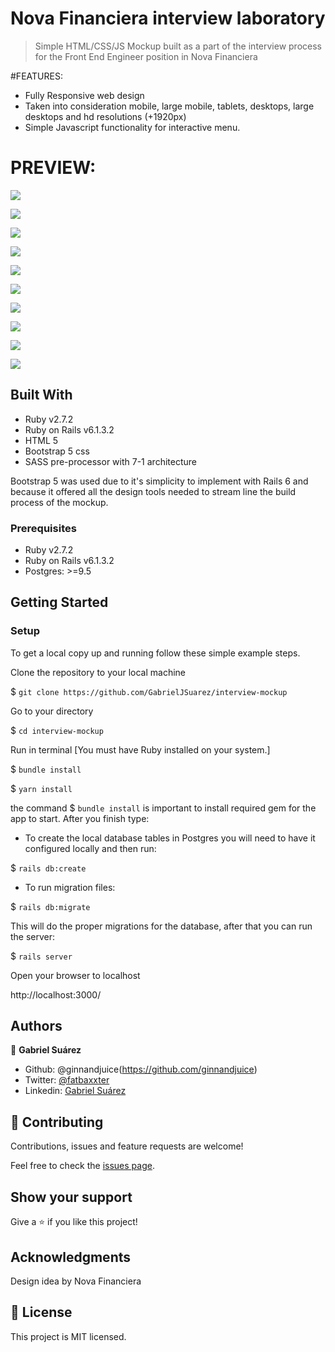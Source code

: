 # Nova Financiera interview laboratory

> Simple HTML/CSS/JS Mockup built as a part of the interview process for the Front End Engineer position in Nova Financiera

#FEATURES:

- Fully Responsive web design
- Taken into consideration mobile, large mobile, tablets, desktops, large desktops and hd resolutions (+1920px)
- Simple Javascript functionality for interactive menu.


# PREVIEW:

![](https://github.com/GabrielJSuarez/interview-mockup/blob/main/public/1.png)

![](https://github.com/GabrielJSuarez/interview-mockup/blob/main/public/2.png)

![](https://github.com/GabrielJSuarez/interview-mockup/blob/main/public/3.png)

![](https://github.com/GabrielJSuarez/interview-mockup/blob/main/public/4.png)

![](https://github.com/GabrielJSuarez/interview-mockup/blob/main/public/5.png)

![](https://github.com/GabrielJSuarez/interview-mockup/blob/main/public/6.png)

![](https://github.com/GabrielJSuarez/interview-mockup/blob/main/public/7.png)

![](https://github.com/GabrielJSuarez/interview-mockup/blob/main/public/8.png)

![](https://github.com/GabrielJSuarez/interview-mockup/blob/main/public/9.png)

![](https://github.com/GabrielJSuarez/interview-mockup/blob/main/public/10.png)

## Built With

- Ruby v2.7.2
- Ruby on Rails v6.1.3.2
- HTML 5
- Bootstrap 5 css
- SASS pre-processor with 7-1 architecture

Bootstrap 5 was used due to it's simplicity to implement with Rails 6 and because it offered all the design tools needed to stream line the build process of the mockup.

### Prerequisites

- Ruby v2.7.2
- Ruby on Rails v6.1.3.2
- Postgres: >=9.5

## Getting Started

### Setup

To get a local copy up and running follow these simple example steps.

Clone the repository to your local machine

$ `git clone https://github.com/GabrielJSuarez/interview-mockup`

Go to your directory

$ `cd interview-mockup`

Run in terminal [You must have Ruby installed on your system.]

$ `bundle install`

$ `yarn install`

the command $ `bundle install` is important to install required gem for the app to start. After you finish type:

- To create the local database tables in Postgres you will need to have it configured locally and then run:

$ `rails db:create`

- To run migration files:

$ `rails db:migrate`

This will do the proper migrations for the database, after that you can run the server:

$ `rails server`

Open your browser to localhost

http://localhost:3000/

## Authors

👤 **Gabriel Suárez**

- Github: @ginnandjuice(https://github.com/ginnandjuice)
- Twitter: [@fatbaxxter](https://twitter.com/fatbaxxter)
- Linkedin: [Gabriel Suárez](https://www.linkedin.com/in/gabriel-ginn-suarez/)

## 🤝 Contributing

Contributions, issues and feature requests are welcome!

Feel free to check the [issues page](issues/).

## Show your support

Give a ⭐️ if you like this project!

## Acknowledgments

Design idea by Nova Financiera

## 📝 License

This project is MIT licensed.

